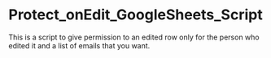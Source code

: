 # Protect_onEdit_GoogleSheets_Script
This is a script to give permission to an edited row only for the person who edited it and a list of emails that you want.
